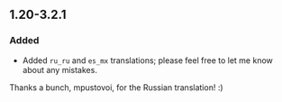 ## 1.20-3.2.1

### Added
- Added `ru_ru` and `es_mx` translations; please feel free to let me know about any mistakes.

Thanks a bunch, mpustovoi, for the Russian translation! :)